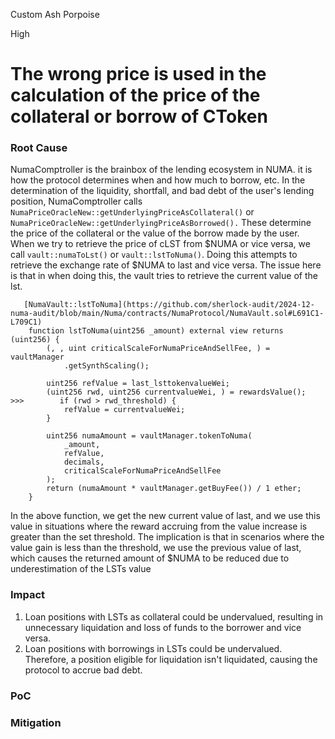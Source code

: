 Custom Ash Porpoise

High

# The wrong price is used in the calculation of the price of the collateral or borrow of CToken

### Root Cause

NumaComptroller is the brainbox of the lending ecosystem in NUMA. it is how the protocol determines when and how much to borrow, etc. In the determination of the liquidity, shortfall, and bad debt of the user's lending position, NumaComptroller calls `NumaPriceOracleNew::getUnderlyingPriceAsCollateral()` or `NumaPriceOracleNew::getUnderlyingPriceAsBorrowed().` These determine the price of the collateral or the value of the borrow made by the user. When we try to retrieve the price of cLST from $NUMA or vice versa, we call `vault::numaToLst()` or `vault::lstToNuma()`. Doing this attempts to retrieve the exchange rate of $NUMA to last and vice versa. The issue here is that in when doing this, the vault tries to retrieve the current value of the lst. 

```solidity
   [NumaVault::lstToNuma](https://github.com/sherlock-audit/2024-12-numa-audit/blob/main/Numa/contracts/NumaProtocol/NumaVault.sol#L691C1-L709C1)
    function lstToNuma(uint256 _amount) external view returns (uint256) {
        (, , uint criticalScaleForNumaPriceAndSellFee, ) = vaultManager
            .getSynthScaling();

        uint256 refValue = last_lsttokenvalueWei;
        (uint256 rwd, uint256 currentvalueWei, ) = rewardsValue();
>>>        if (rwd > rwd_threshold) {
            refValue = currentvalueWei;
        }

        uint256 numaAmount = vaultManager.tokenToNuma(
            _amount,
            refValue,
            decimals,
            criticalScaleForNumaPriceAndSellFee
        );
        return (numaAmount * vaultManager.getBuyFee()) / 1 ether;
    }
   ```
In the above function, we get the new current value of last, and we use this value in situations where the reward accruing from the value increase is greater than the set threshold. The implication is that in scenarios where the value gain is less than the threshold, we use the previous value of last, which causes the returned amount of $NUMA to be reduced due to underestimation of the LSTs value

### Impact

1. Loan positions with LSTs as collateral could be undervalued, resulting in unnecessary liquidation and loss of funds to the borrower and vice versa.
2. Loan positions with borrowings in LSTs could be undervalued. Therefore, a position eligible for liquidation isn't liquidated, causing the protocol to accrue bad debt.

### PoC

### Mitigation